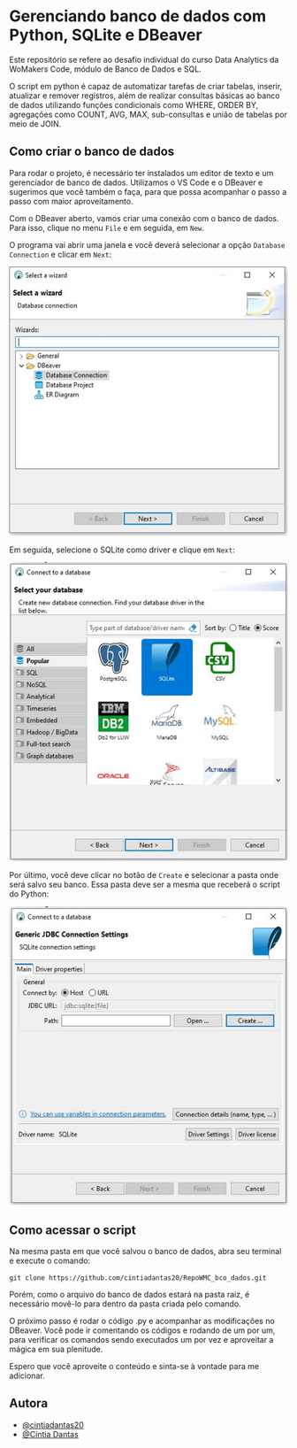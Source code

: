 # Gerenciando banco de dados com Python, SQLite e DBeaver

Este repositório se refere ao desafio individual do curso Data Analytics da WoMakers Code, módulo de Banco de Dados e SQL.

O script em python é capaz de automatizar tarefas de criar tabelas, inserir, atualizar e remover registros, além de realizar consultas básicas ao banco de dados utilizando funções condicionais como WHERE, ORDER BY, agregações como COUNT, AVG, MAX, sub-consultas e união de tabelas por meio de JOIN.

## Como criar o banco de dados

Para rodar o projeto, é necessário ter instalados um editor de texto e um gerenciador de banco de dados. Utilizamos o VS Code e o DBeaver e sugerimos que você também o faça, para que possa acompanhar o passo a passo com maior aproveitamento.

Com o DBeaver aberto, vamos criar uma conexão com o banco de dados. Para isso, clique no menu `File` e em seguida, em `New`.

O programa vai abrir uma janela e você deverá selecionar a opção `Database Connection` e clicar em `Next`:

![](/imagens/imagem1.jpg)

Em seguida, selecione o SQLite como driver e clique em `Next`:

![](/imagens/imagem2.jpg)

Por último, você deve clicar no botão de `Create` e selecionar a pasta onde será salvo seu banco. Essa pasta deve ser a mesma que receberá o script do Python:

![](/imagens/imagem3.jpg)

## Como acessar o script

Na mesma pasta em que você salvou o banco de dados, abra seu terminal e execute o comando:

```
git clone https://github.com/cintiadantas20/RepoWMC_bco_dados.git
```

Porém, como o arquivo do banco de dados estará na pasta raiz, é necessário movê-lo para dentro da pasta criada pelo comando.

O próximo passo é rodar o código .py e acompanhar as modificações no DBeaver. Você pode ir comentando os códigos e rodando de um por um, para verificar os comandos sendo executados um por vez e aproveitar a mágica em sua plenitude.

Espero que você aproveite o conteúdo e sinta-se à vontade para me adicionar.

## Autora

- [@cintiadantas20](https://github.com/cintiadantas20)
- [@Cíntia Dantas](https://www.linkedin.com/in/cintia-dantas/)